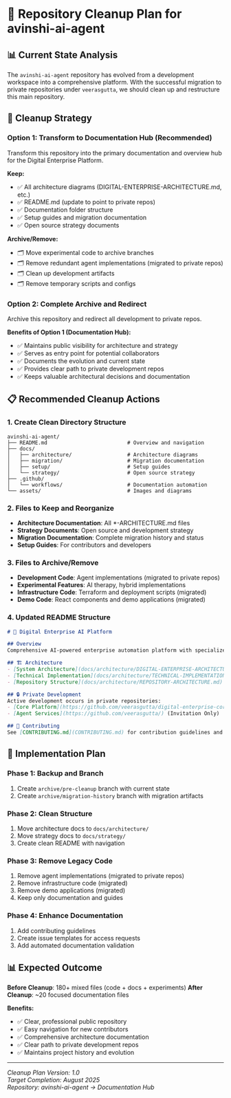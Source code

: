 # 🧹 Repository Cleanup Plan for avinshi-ai-agent

## 📊 Current State Analysis

The `avinshi-ai-agent` repository has evolved from a development workspace into a comprehensive platform. With the successful migration to private repositories under `veerasgutta`, we should clean up and restructure this main repository.

## 🎯 Cleanup Strategy

### Option 1: Transform to Documentation Hub (Recommended)
Transform this repository into the primary documentation and overview hub for the Digital Enterprise Platform.

**Keep:**
- ✅ All architecture diagrams (DIGITAL-ENTERPRISE-ARCHITECTURE.md, etc.)
- ✅ README.md (update to point to private repos)
- ✅ Documentation folder structure
- ✅ Setup guides and migration documentation
- ✅ Open source strategy documents

**Archive/Remove:**
- 🗂️ Move experimental code to archive branches
- 🗂️ Remove redundant agent implementations (migrated to private repos)
- 🗂️ Clean up development artifacts
- 🗂️ Remove temporary scripts and configs

### Option 2: Complete Archive and Redirect
Archive this repository and redirect all development to private repos.

**Benefits of Option 1 (Documentation Hub):**
- ✅ Maintains public visibility for architecture and strategy
- ✅ Serves as entry point for potential collaborators
- ✅ Documents the evolution and current state
- ✅ Provides clear path to private development repos
- ✅ Keeps valuable architectural decisions and documentation

## 📋 Recommended Cleanup Actions

### 1. Create Clean Directory Structure
```
avinshi-ai-agent/
├── README.md                          # Overview and navigation
├── docs/
│   ├── architecture/                  # Architecture diagrams
│   ├── migration/                     # Migration documentation
│   ├── setup/                         # Setup guides
│   └── strategy/                      # Open source strategy
├── .github/
│   └── workflows/                     # Documentation automation
└── assets/                            # Images and diagrams
```

### 2. Files to Keep and Reorganize
- **Architecture Documentation**: All *-ARCHITECTURE.md files
- **Strategy Documents**: Open source and development strategy
- **Migration Documentation**: Complete migration history and status
- **Setup Guides**: For contributors and developers

### 3. Files to Archive/Remove
- **Development Code**: Agent implementations (migrated to private repos)
- **Experimental Features**: AI therapy, hybrid implementations
- **Infrastructure Code**: Terraform and deployment scripts (migrated)
- **Demo Code**: React components and demo applications (migrated)

### 4. Updated README Structure
```markdown
# 🚀 Digital Enterprise AI Platform

## Overview
Comprehensive AI-powered enterprise automation platform with specialized agents for Product Management, Sales, and Marketing.

## 🏗️ Architecture
- [System Architecture](docs/architecture/DIGITAL-ENTERPRISE-ARCHITECTURE.md)
- [Technical Implementation](docs/architecture/TECHNICAL-IMPLEMENTATION-ARCHITECTURE.md)
- [Repository Structure](docs/architecture/REPOSITORY-ARCHITECTURE.md)

## 🔒 Private Development
Active development occurs in private repositories:
- [Core Platform](https://github.com/veerasgutta/digital-enterprise-core) (Invitation Only)
- [Agent Services](https://github.com/veerasgutta/) (Invitation Only)

## 🤝 Contributing
See [CONTRIBUTING.md](CONTRIBUTING.md) for contribution guidelines and access requests.
```

## 🎯 Implementation Plan

### Phase 1: Backup and Branch
1. Create `archive/pre-cleanup` branch with current state
2. Create `archive/migration-history` branch with migration artifacts

### Phase 2: Clean Structure
1. Move architecture docs to `docs/architecture/`
2. Move strategy docs to `docs/strategy/`
3. Create clean README with navigation

### Phase 3: Remove Legacy Code
1. Remove agent implementations (migrated to private repos)
2. Remove infrastructure code (migrated)
3. Remove demo applications (migrated)
4. Keep only documentation and guides

### Phase 4: Enhance Documentation
1. Add contributing guidelines
2. Create issue templates for access requests
3. Add automated documentation validation

## 📊 Expected Outcome

**Before Cleanup**: 180+ mixed files (code + docs + experiments)
**After Cleanup**: ~20 focused documentation files

**Benefits:**
- ✅ Clear, professional public repository
- ✅ Easy navigation for new contributors
- ✅ Comprehensive architecture documentation
- ✅ Clear path to private development repos
- ✅ Maintains project history and evolution

---

*Cleanup Plan Version: 1.0*  
*Target Completion: August 2025*  
*Repository: avinshi-ai-agent → Documentation Hub*
